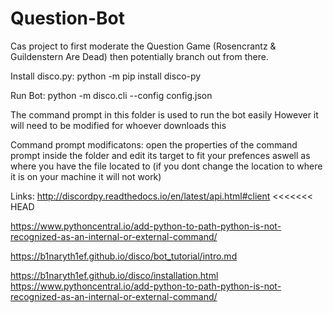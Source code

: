 # Question-Bot
Cas project to first moderate the Question Game (Rosencrantz &amp; Guildenstern Are Dead) then potentially branch out from there.

Install disco.py:
python -m pip install disco-py

Run Bot:
python -m disco.cli --config config.json

The command prompt in this folder is used to run the bot easily
However it will need to be modified for whoever downloads this

Command prompt modificatons:
open the properties of the command prompt inside the folder and edit its target to fit your prefences aswell as where you have the file located to (if you dont change the location to where it is on your machine it will not work)

Links:
<http://discordpy.readthedocs.io/en/latest/api.html#client>
<<<<<<< HEAD

<https://www.pythoncentral.io/add-python-to-path-python-is-not-recognized-as-an-internal-or-external-command/>

<https://b1naryth1ef.github.io/disco/bot_tutorial/intro.md>

https://b1naryth1ef.github.io/disco/installation.html
https://www.pythoncentral.io/add-python-to-path-python-is-not-recognized-as-an-internal-or-external-command/

